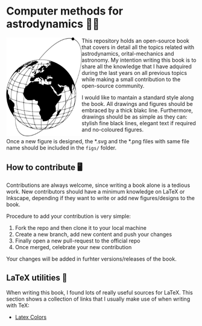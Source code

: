 # Computer methods for astrodynamics 🚀📕 

<img align="left" src="figs/cover.png" width="200"/>

This repository holds an open-source book that covers in detail all the topics
related with astrodynamics, orital-mechanics and astronomy. My intention
writing this book is to share all the knowledge that I have adquired during the
last years on all previous topics while making a small contribution to the
open-source community.

I would like to mantain a standard style along the book. All drawings and figures
should be embraced by a thick blakc line. Furthermore, drawings should be as
simple as they can: stylish fine black lines, elegant text if required and
no-coloured figures.

Once a new figure is designed, the *.svg and the *.png files with same file name
should be included in the `figs/` folder.

## How to contribute 🖥️

Contributions are always welcome, since writing a book alone is a tedious work.
New contributors should have a minimum knowledge on LaTeX or Inkscape, depending
if they want to write or add new figures/designs to the book.

Procedure to add your contribution is very simple:

1. Fork the repo and then clone it to your local machine
2. Create a new branch, add new content and push your changes
3. Finally open a new pull-request to the official repo
4. Once merged, celebrate your new contribution

Your changes will be added in furhter versions/releases of the book.

## LaTeX utilities 🎨

When writing this book, I found lots of really useful sources for LaTeX. This
section shows a collection of links that I usually make use of when writing
with TeX:

* [Latex Colors](https://latexcolor.com/)
